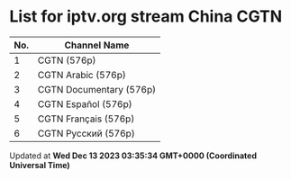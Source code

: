 # List for **iptv.org stream China CGTN**

| No.  | Channel Name |
| --- | ------------ |
| 1 | CGTN (576p) |
| 2 | CGTN Arabic (576p) |
| 3 | CGTN Documentary (576p) |
| 4 | CGTN Español (576p) |
| 5 | CGTN Français (576p) |
| 6 | CGTN Русский (576p) |

Updated at **Wed Dec 13 2023 03:35:34 GMT+0000 (Coordinated Universal Time)**
